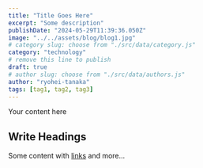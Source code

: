 ```yaml
---
title: "Title Goes Here"
excerpt: "Some description"
publishDate: "2024-05-29T11:39:36.050Z"
image: "../../assets/blog/blog1.jpg"
# category slug: choose from "./src/data/category.js"
category: "technology"
# remove this line to publish
draft: true
# author slug: choose from "./src/data/authors.js"
author: "ryohei-tanaka"
tags: [tag1, tag2, tag3]
---
```


Your content here

## Write Headings

Some content with [links](#) and more...
